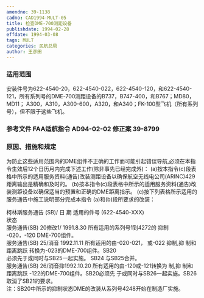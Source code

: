 ```yaml
---
amendno: 39-1138
cadno: CAD1994-MULT-05
title: 检查DME-700测距设备
publishdate: 1994-02-28
effdate: 1994-03-08
tags: MULT
categories: 民航总局
author: 王彦田
---
```


### 适用范围 
安装件号为622-4540-20，622-4540-022，622-4540-120，和622-4540-121，所有系列号的DME-700测距设备的B737，B747-400，和B767；MD80，MD11； A300，A310，A300-600，A320，和A340；FK-100型飞机（所有系列号），但不限于这些飞机。

<!--more-->
### 参考文件    FAA适航指令 AD94-02-02 修正案 39-8799

### 原因、措施和规定 
为防止这些适用范围内的DME组件不正确的工作而可能引起错误导航,必须在本指令生效后12个日历月内完成下述工作(除非事先已经完成外)： 
    (a)按本指令(c)段表格中所示的适用服务资料(通告)改装测距设备以确保航空无线电公司(ARINC)429距离输出是精确和及时的。 
    (b)按本指令(c)段表格中所示的适用服务资料(通告)改装测距设备以确保适当的预置和正确的DME距离指示。 
(c)按下列表格所示适用的服务通告中施工说明部分完成本指令
(a)和(b)段所要求的改装： 

         
柯林斯服务通告 (SB)/ 日  期  适用的件号 (622-4540-XXX)  
状态  
服务通告(SB) 20修改1/ 1991.8.30  所有适用的系列号1到4272的 
抑制  -020，-120 DME-700组件。  
服务通告(SB)  25/消音 1992.11.11  所有适用的由-020-021， 或-022 
抑制,抑 制和距离跳跃  转换为-023的DME-700组件。SB20  
必须先于或同时与SB25一起实施。 
SB24 与SB25合并。  
服务通告(SB) 26/消音抑1992.10.20  所有适用的由-120或-121转换为 
制,抑 制和距离跳跃  -122的DME-700组件。SB20必须先 
于或同时与SB26一起实施。SB26 
取消了SB21的要求。  
    注：SB20中所示的抑制状态DME的改装从系列号4248开始在制造厂实施。
